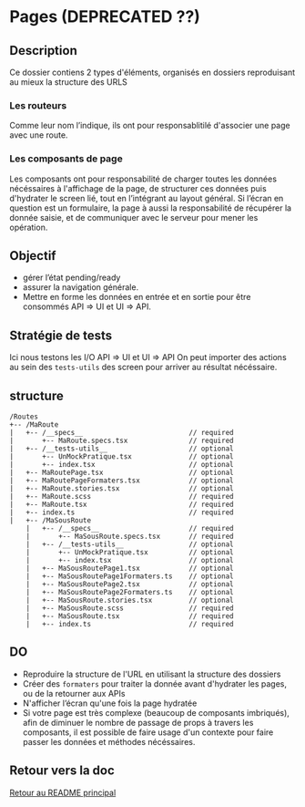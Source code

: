 # Pages (DEPRECATED ??)

## Description

Ce dossier contiens 2 types d'éléments, organisés en dossiers reproduisant au mieux la structure des URLS

### Les routeurs

Comme leur nom l’indique, ils ont pour responsablitilé d'associer une page avec une route.

### Les composants de page

Les composants ont pour responsabilité de charger toutes les données nécéssaires à l'affichage de la page, de structurer ces données puis d'hydrater le screen lié, tout en l’intégrant au layout général. Si l’écran en question est un formulaire, la page à aussi la responsabilité de récupérer la donnée saisie, et de communiquer avec le serveur pour mener les opération.

## Objectif

- gérer l’état pending/ready
- assurer la navigation générale.
- Mettre en forme les données en entrée et en sortie pour être consommés API => UI et UI => API.

## Stratégie de tests

Ici nous testons les I/O API => UI et UI => API On peut importer des actions au sein des `tests-utils` des screen pour arriver au résultat nécéssaire.

## structure

```
/Routes
+-- /MaRoute
|   +-- /__specs__                          // required
|       +-- MaRoute.specs.tsx               // required
|   +-- /__tests-utils__                    // optional
|       +-- UnMockPratique.tsx              // optional
|       +-- index.tsx                       // optional
|   +-- MaRoutePage.tsx                     // optional
|   +-- MaRoutePageFormaters.tsx            // optional
|   +-- MaRoute.stories.tsx                 // optional
|   +-- MaRoute.scss                        // required
|   +-- MaRoute.tsx                         // required
|   +-- index.ts                            // required
|   +-- /MaSousRoute
    |   +-- /__specs__                      // required
    |       +-- MaSousRoute.specs.tsx       // required
    |   +-- /__tests-utils__                // optional
    |       +-- UnMockPratique.tsx          // optional
    |       +-- index.tsx                   // optional
    |   +-- MaSousRoutePage1.tsx            // optional
    |   +-- MaSousRoutePage1Formaters.ts    // optional
    |   +-- MaSousRoutePage2.tsx            // optional
    |   +-- MaSousRoutePage2Formaters.ts    // optional
    |   +-- MaSousRoute.stories.tsx         // optional
    |   +-- MaSousRoute.scss                // required
    |   +-- MaSousRoute.tsx                 // required
    |   +-- index.ts                        // required
```

## DO

- Reproduire la structure de l'URL en utilisant la structure des dossiers
- Créer des `formaters` pour traiter la donnée avant d'hydrater les pages, ou de la retourner aux APIs
- N'afficher l’écran qu'une fois la page hydratée
- Si votre page est très complexe (beaucoup de composants imbriqués), afin de diminuer le nombre de passage de props à travers les composants, il est possible de faire usage d'un contexte pour faire passer les données et méthodes nécéssaires.

## Retour vers la doc

[Retour au README principal](../README.md)
